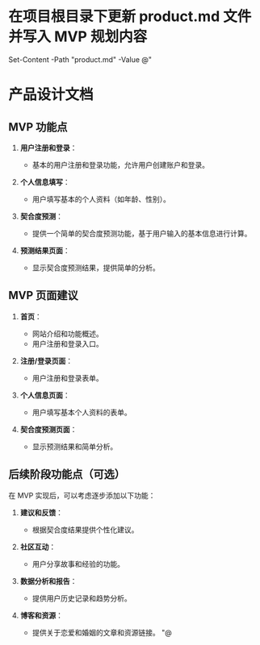 # 在项目根目录下更新 product.md 文件并写入 MVP 规划内容
Set-Content -Path "product.md" -Value @"
# 产品设计文档

## MVP 功能点

1. **用户注册和登录**：
   - 基本的用户注册和登录功能，允许用户创建账户和登录。

2. **个人信息填写**：
   - 用户填写基本的个人资料（如年龄、性别）。

3. **契合度预测**：
   - 提供一个简单的契合度预测功能，基于用户输入的基本信息进行计算。

4. **预测结果页面**：
   - 显示契合度预测结果，提供简单的分析。

## MVP 页面建议

1. **首页**：
   - 网站介绍和功能概述。
   - 用户注册和登录入口。

2. **注册/登录页面**：
   - 用户注册和登录表单。

3. **个人信息页面**：
   - 用户填写基本个人资料的表单。

4. **契合度预测页面**：
   - 显示预测结果和简单分析。

## 后续阶段功能点（可选）

在 MVP 实现后，可以考虑逐步添加以下功能：

1. **建议和反馈**：
   - 根据契合度结果提供个性化建议。

2. **社区互动**：
   - 用户分享故事和经验的功能。

3. **数据分析和报告**：
   - 提供用户历史记录和趋势分析。

4. **博客和资源**：
   - 提供关于恋爱和婚姻的文章和资源链接。
"@
